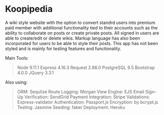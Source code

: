 # Koopipedia
A wiki style website with the option to convert standrd users into premium paid member with additional functionality tied to their accounts such as the ability to collaborate on posts or create private posts. All signed in users are able to create/edit or delete wikis. Markup language has also been incorporated for users to be able to style their posts. This app has not been styled and is mainly for testing features and functionality.

Main Tools:
> Node 9.11.1
Express 4.16.3
Request 2.88.0
PostgreSQL 9.5
Bootstrap 4.0.0
JQuery 3.3.1

Also using:
> ORM: Sequlize
Route Logging: Morgan
View Engine: EJS
Email Sign-Up Verification: SendGrid
Payment Integration: Stripe
Validations: Express-validator
Authentication: Passport.js
Encryption: by bcrypt.js
Testing: Jasmine
Seeding: faker
Deployment: Heroku
